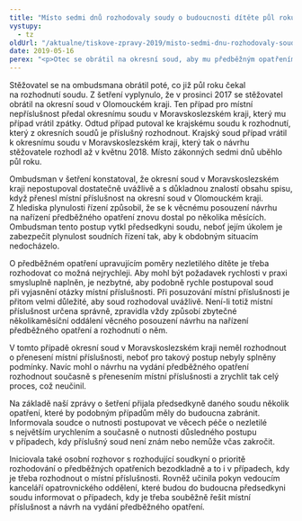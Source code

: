 ```yaml
---
title: "Místo sedmi dnů rozhodovaly soudy o budoucnosti dítěte půl roku"
vystupy:
  - tz
oldUrl: "/aktualne/tiskove-zpravy-2019/misto-sedmi-dnu-rozhodovaly-soudy-o-budoucnosti-ditete-pul-roku"
date: 2019-05-16
perex: "<p>Otec se obrátil na okresní soud, aby mu předběžným opatřením svěřil do péče nezletilého syna. V takovém případě má soud rozhodnout bezodkladně, nejpozději do sedmi dnů. Otec však na vydání rozhodnutí čekal půl roku. Místo aby soud rozhodl, začaly si dva okresní soudy případ navzájem předávat, protože se nemohly shodnout na místní příslušnosti. Takový postup je v případě, kdy se rozhoduje o životě dítěte, nepřípustný. Okresní soud výhrady ombudsmana akceptoval a přijal opatření, aby se takový postup již neopakoval. </p>"
---
```


<!-- imported from the old website -->

<p>Stěžovatel se na ombudsmana obrátil poté, co již půl roku čekal na rozhodnutí soudu. Z šetření vyplynulo, že v prosinci 2017 se stěžovatel obrátil na okresní soud v Olomouckém kraji. Ten případ pro místní nepříslušnost předal okresnímu soudu v Moravskoslezském kraji, který mu případ vrátil zpátky. Odtud případ putoval ke krajskému soudu k rozhodnutí, který z okresních soudů je příslušný rozhodnout. Krajský soud případ vrátil k okresnímu soudu v Moravskoslezském kraji, který tak o návrhu stěžovatele rozhodl až v květnu 2018. Místo zákonných sedmi dnů uběhlo půl roku. </p> <p>Ombudsman v šetření konstatoval, že okresní soud v Moravskoslezském kraji nepostupoval dostatečně uvážlivě a s důkladnou znalostí obsahu spisu, když přenesl místní příslušnost na okresní soud v Olomouckém kraji. Z hlediska plynulosti řízení způsobil, že se k věcnému posouzení návrhu na nařízení předběžného opatření znovu dostal po několika měsících. Ombudsman tento postup vytkl předsedkyni soudu, neboť jejím úkolem je zabezpečit plynulost soudních řízení tak, aby k obdobným situacím nedocházelo. </p> <p>O předběžném opatření upravujícím poměry nezletilého dítěte je třeba rozhodovat co možná nejrychleji. Aby mohl být požadavek rychlosti v praxi smysluplně naplněn, je nezbytné, aby podobně rychle postupoval soud při vyjasnění otázky místní příslušnosti. Při posuzování místní příslušnosti je přitom velmi důležité, aby soud rozhodoval uvážlivě. Není-li totiž místní příslušnost určena správně, zpravidla vždy způsobí zbytečné několikaměsíční oddálení věcného posouzení návrhu na nařízení předběžného opatření a rozhodnutí o něm. </p> <p>V tomto případě okresní soud v Moravskoslezském kraji neměl rozhodnout o přenesení místní příslušnosti, neboť pro takový postup nebyly splněny podmínky. Navíc mohl o návrhu na vydání předběžného opatření rozhodnout současně s přenesením místní příslušnosti a zrychlit tak celý proces, což neučinil.</p> <p>Na základě naší zprávy o šetření přijala předsedkyně daného soudu několik opatření, které by podobným případům měly do budoucna zabránit. Informovala soudce o nutnosti postupovat ve věcech péče o nezletilé s největším urychlením a současně o nutnosti důsledného postupu v případech, kdy příslušný soud není znám nebo nemůže včas zakročit. </p> <p>Iniciovala také osobní rozhovor s rozhodující soudkyní o prioritě rozhodování o předběžných opatřeních bezodkladně a to i v případech, kdy je třeba rozhodnout o místní příslušnosti. Rovněž učinila pokyn vedoucím kanceláří opatrovnického oddělení, které budou do budoucna předsedkyni soudu informovat o případech, kdy je třeba souběžně řešit místní příslušnost a návrh na vydání předběžného opatření.</p>
